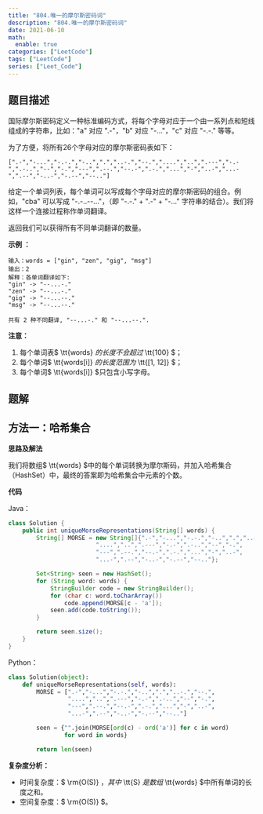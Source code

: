 ```yaml
---
title: "804.唯一的摩尔斯密码词"
description: "804.唯一的摩尔斯密码词"
date: 2021-06-10
math:
  enable: true
categories: ["LeetCode"]
tags: ["LeetCode"]
series: ["Leet_Code"]
---
```




## 题目描述



国际摩尔斯密码定义一种标准编码方式，将每个字母对应于一个由一系列点和短线组成的字符串，比如："a" 对应 ".-"，"b" 对应 "-..."，"c" 对应 "-.-." 等等。

为了方便，将所有26个字母对应的摩尔斯密码表如下：

```
[".-","-...","-.-.","-..",".","..-.","--.","....","..",".---","-.-",".-..","--","-.","---",".--.","--.-",".-.","...","-","..-","...-",".--","-..-","-.--","--.."]
```

给定一个单词列表，每个单词可以写成每个字母对应的摩尔斯密码的组合。例如，"cba" 可以写成 "-.-..--..."，（即 "-.-." + ".-" + "-..." 字符串的结合）。我们将这样一个连接过程称作单词翻译。

返回我们可以获得所有不同单词翻译的数量。

**示例 ：**

```
输入：words = ["gin", "zen", "gig", "msg"]
输出：2
解释：各单词翻译如下:
"gin" -> "--...-."
"zen" -> "--...-."
"gig" -> "--...--."
"msg" -> "--...--."

共有 2 种不同翻译, "--...-." 和 "--...--.".
```

**注意：**

1. 每个单词表$ \tt{words} $的长度不会超过$ \tt{100} $；
2. 每个单词$ \tt{words[i]} $的长度范围为$ \tt{[1, 12]} $；
3. 每个单词$ \tt{words[i]} $只包含小写字母。



## 题解


## 方法一：哈希集合

**思路及解法**

我们将数组$ \tt{words} $中的每个单词转换为摩尔斯码，并加入哈希集合（HashSet）中，最终的答案即为哈希集合中元素的个数。

**代码**

Java：

```java
class Solution {
    public int uniqueMorseRepresentations(String[] words) {
        String[] MORSE = new String[]{".-","-...","-.-.","-..",".","..-.","--.",
                         "....","..",".---","-.-",".-..","--","-.",
                         "---",".--.","--.-",".-.","...","-","..-",
                         "...-",".--","-..-","-.--","--.."};

        Set<String> seen = new HashSet();
        for (String word: words) {
            StringBuilder code = new StringBuilder();
            for (char c: word.toCharArray())
                code.append(MORSE[c - 'a']);
            seen.add(code.toString());
        }

        return seen.size();
    }
}
```

Python：

```python
class Solution(object):
    def uniqueMorseRepresentations(self, words):
        MORSE = [".-","-...","-.-.","-..",".","..-.","--.",
                 "....","..",".---","-.-",".-..","--","-.",
                 "---",".--.","--.-",".-.","...","-","..-",
                 "...-",".--","-..-","-.--","--.."]

        seen = {"".join(MORSE[ord(c) - ord('a')] for c in word)
                for word in words}

        return len(seen)
```



**复杂度分析：**

- 时间复杂度：$ \rm{O(S)} $，其中$ \tt{S} $是数组$ \tt{words} $中所有单词的长度之和。
- 空间复杂度：$ \rm{O(S)} $。

